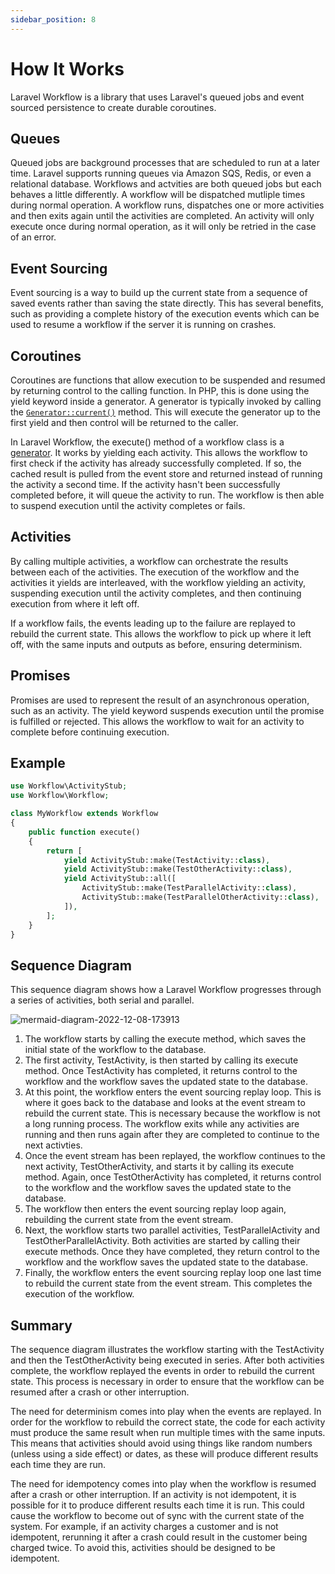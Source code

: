 ```yaml
---
sidebar_position: 8
---
```


# How It Works

Laravel Workflow is a library that uses Laravel's queued jobs and event sourced persistence to create durable coroutines.

## Queues

Queued jobs are background processes that are scheduled to run at a later time. Laravel supports running queues via Amazon SQS, Redis, or even a relational database. Workflows and actvities are both queued jobs but each behaves a little differently. A workflow will be dispatched mutliple times during normal operation. A workflow runs, dispatches one or more activities and then exits again until the activities are completed. An activity will only execute once during normal operation, as it will only be retried in the case of an error.

## Event Sourcing

Event sourcing is a way to build up the current state from a sequence of saved events rather than saving the state directly. This has several benefits, such as providing a complete history of the execution events which can be used to resume a workflow if the server it is running on crashes.

## Coroutines

Coroutines are functions that allow execution to be suspended and resumed by returning control to the calling function. In PHP, this is done using the yield keyword inside a generator. A generator is typically invoked by calling the [`Generator::current()`](https://www.php.net/manual/en/generator.current.php) method. This will execute the generator up to the first yield and then control will be returned to the caller.

In Laravel Workflow, the execute() method of a workflow class is a [generator](https://www.php.net/manual/en/language.generators.syntax.php). It works by yielding each activity. This allows the workflow to first check if the activity has already successfully completed. If so, the cached result is pulled from the event store and returned instead of running the activity a second time. If the activity hasn't been successfully completed before, it will queue the activity to run. The workflow is then able to suspend execution until the activity completes or fails.

## Activities

By calling multiple activities, a workflow can orchestrate the results between each of the activities. The execution of the workflow and the activities it yields are interleaved, with the workflow yielding an activity, suspending execution until the activity completes, and then continuing execution from where it left off.

If a workflow fails, the events leading up to the failure are replayed to rebuild the current state. This allows the workflow to pick up where it left off, with the same inputs and outputs as before, ensuring determinism.

## Promises

Promises are used to represent the result of an asynchronous operation, such as an activity. The yield keyword suspends execution until the promise is fulfilled or rejected. This allows the workflow to wait for an activity to complete before continuing execution.

## Example

```php
use Workflow\ActivityStub;
use Workflow\Workflow;

class MyWorkflow extends Workflow
{
    public function execute()
    {
        return [
            yield ActivityStub::make(TestActivity::class),
            yield ActivityStub::make(TestOtherActivity::class),
            yield ActivityStub::all([
                ActivityStub::make(TestParallelActivity::class),
                ActivityStub::make(TestParallelOtherActivity::class),
            ]),
        ];
    }
}
```

## Sequence Diagram

This sequence diagram shows how a Laravel Workflow progresses through a series of activities, both serial and parallel.

![mermaid-diagram-2022-12-08-173913](https://user-images.githubusercontent.com/1130888/206589649-8fc0044d-8089-45a7-a30f-e1bcbb5115cd.png)

1. The workflow starts by calling the execute method, which saves the initial state of the workflow to the database.
2. The first activity, TestActivity, is then started by calling its execute method. Once TestActivity has completed, it returns control to the workflow and the workflow saves the updated state to the database.
3. At this point, the workflow enters the event sourcing replay loop. This is where it goes back to the database and looks at the event stream to rebuild the current state. This is necessary because the workflow is not a long running process. The workflow exits while any activities are running and then runs again after they are completed to continue to the next activties.
4. Once the event stream has been replayed, the workflow continues to the next activity, TestOtherActivity, and starts it by calling its execute method. Again, once TestOtherActivity has completed, it returns control to the workflow and the workflow saves the updated state to the database.
5. The workflow then enters the event sourcing replay loop again, rebuilding the current state from the event stream.
6. Next, the workflow starts two parallel activities, TestParallelActivity and TestOtherParallelActivity. Both activities are started by calling their execute methods. Once they have completed, they return control to the workflow and the workflow saves the updated state to the database.
7. Finally, the workflow enters the event sourcing replay loop one last time to rebuild the current state from the event stream. This completes the execution of the workflow.

## Summary
The sequence diagram illustrates the workflow starting with the TestActivity and then the TestOtherActivity being executed in series. After both activities complete, the workflow replayed the events in order to rebuild the current state. This process is necessary in order to ensure that the workflow can be resumed after a crash or other interruption.

The need for determinism comes into play when the events are replayed. In order for the workflow to rebuild the correct state, the code for each activity must produce the same result when run multiple times with the same inputs. This means that activities should avoid using things like random numbers (unless using a side effect) or dates, as these will produce different results each time they are run.

The need for idempotency comes into play when the workflow is resumed after a crash or other interruption. If an activity is not idempotent, it is possible for it to produce different results each time it is run. This could cause the workflow to become out of sync with the current state of the system. For example, if an activity charges a customer and is not idempotent, rerunning it after a crash could result in the customer being charged twice. To avoid this, activities should be designed to be idempotent.
